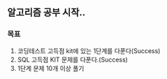 ## 알고리즘 공부 시작..

### 목표 
1. 코딩테스트 고득점 kit에 있는 1단계를 다푼다(Success)
2. SQL 고득점 KIT 문제를 다푼다.(Success)
3. 1단계 문제 10개 이상 풀기